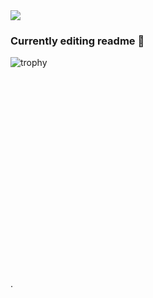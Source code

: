 <img src="https://cdn.discordapp.com/attachments/1198215319026675822/1200892434662572072/Group_3_1.png?ex=65c7d53b&is=65b5603b&hm=c3bdf50e301642537f4aebfabe32a68084fb2531510d7e485300296e68407782&">


### Currently editing readme 🔨

  ![trophy](https://github-profile-trophy.vercel.app/?username=RodolpheANDRIEUX&title=Commits,Repositories,Stars&theme=onedark)


<br/><br/><br/><br/><br/><br/><br/><br/><br/><br/><br/><br/><br/><br/><br/><br/><br/><br/><br/>
.
